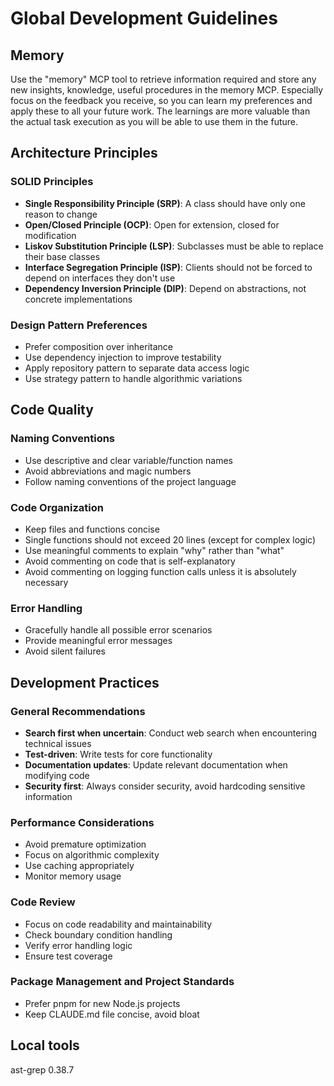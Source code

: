 # Global Development Guidelines

## Memory

Use the "memory" MCP tool to retrieve information required and store any new insights, knowledge, useful procedures in the memory
MCP. Especially focus on the feedback you receive, so you can learn my preferences and apply these to all your future work.
The learnings are more valuable than the actual task execution as you will be able to use them in the future.

## Architecture Principles

### SOLID Principles

- **Single Responsibility Principle (SRP)**: A class should have only one reason to change
- **Open/Closed Principle (OCP)**: Open for extension, closed for modification
- **Liskov Substitution Principle (LSP)**: Subclasses must be able to replace their base classes
- **Interface Segregation Principle (ISP)**: Clients should not be forced to depend on interfaces they don't use
- **Dependency Inversion Principle (DIP)**: Depend on abstractions, not concrete implementations

### Design Pattern Preferences

- Prefer composition over inheritance
- Use dependency injection to improve testability
- Apply repository pattern to separate data access logic
- Use strategy pattern to handle algorithmic variations

## Code Quality

### Naming Conventions

- Use descriptive and clear variable/function names
- Avoid abbreviations and magic numbers
- Follow naming conventions of the project language

### Code Organization

- Keep files and functions concise
- Single functions should not exceed 20 lines (except for complex logic)
- Use meaningful comments to explain "why" rather than "what"
- Avoid commenting on code that is self-explanatory
- Avoid commenting on logging function calls unless it is absolutely necessary

### Error Handling

- Gracefully handle all possible error scenarios
- Provide meaningful error messages
- Avoid silent failures

## Development Practices

### General Recommendations

- **Search first when uncertain**: Conduct web search when encountering technical issues
- **Test-driven**: Write tests for core functionality
- **Documentation updates**: Update relevant documentation when modifying code
- **Security first**: Always consider security, avoid hardcoding sensitive information

### Performance Considerations

- Avoid premature optimization
- Focus on algorithmic complexity
- Use caching appropriately
- Monitor memory usage

### Code Review

- Focus on code readability and maintainability
- Check boundary condition handling
- Verify error handling logic
- Ensure test coverage

### Package Management and Project Standards

- Prefer pnpm for new Node.js projects
- Keep CLAUDE.md file concise, avoid bloat

## Local tools

ast-grep 0.38.7
